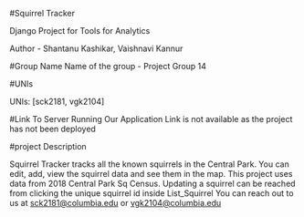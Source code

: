 #Squirrel Tracker

Django Project for Tools for Analytics

Author - Shantanu Kashikar, Vaishnavi Kannur

#Group Name
Name of the group - Project Group 14

#UNIs

UNIs: [sck2181, vgk2104]

#Link To Server Running Our Application
Link is not available as the project has not been deployed

#project Description

Squirrel Tracker tracks all the known squirrels in the Central Park. You can edit, add, view the squirrel data and see them in the map. This project uses data from 2018 Central Park Sq Census. Updating a squirrel can be reached from clicking the unique squirrel id inside List_Squirrel
You can reach out to us at sck2181@columbia.edu or vgk2104@columbia.edu
